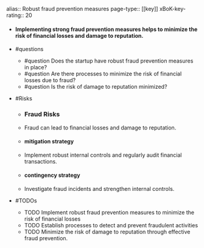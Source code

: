 alias:: Robust fraud prevention measures
page-type:: [[key]]
xBoK-key-rating:: 20
- #### Implementing strong fraud prevention measures helps to minimize the risk of financial losses and damage to reputation.
- #questions
  - #question Does the startup have robust fraud prevention measures in place?
  - #question Are there processes to minimize the risk of financial losses due to fraud?
  - #question Is the risk of damage to reputation minimized?
- #Risks

  - ### Fraud Risks
  - Fraud can lead to financial losses and damage to reputation.
  - #### mitigation strategy
  - Implement robust internal controls and regularly audit financial transactions.
  - #### contingency strategy
  - Investigate fraud incidents and strengthen internal controls.
- #TODOs
  - TODO Implement robust fraud prevention measures to minimize the risk of financial losses
  - TODO  Establish processes to detect and prevent fraudulent activities
  - TODO  Minimize the risk of damage to reputation through effective fraud prevention.


